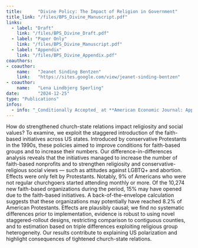 ```yaml
---
title:      "Divine Policy: The Impact of Religion in Government"
title_link: "/files/BPS_Divine_Manuscript.pdf"
links:
  - label: "Draft"
    link: "/files/BPS_Divine_Draft.pdf"
  - label: "Paper Only"
    link: "/files/BPS_Divine_Manuscript.pdf"
  - label: "Appendix"
    link: "/files/BPS_Divine_Appendix.pdf"
coauthors:
- coauthor: 
    name:   "Jeanet Sinding Bentzen"
    link:   "https://sites.google.com/view/jeanet-sinding-bentzen"
- coauthor: 
    name:   "Lena Lindbjerg Sperling"
date:       "2024-12-25"
type: "Publications"
infos:
  - info: "_Conditionally Accepted_ at **American Economic Journal: Applied Economics**."
---
```


How do strengthened church-state relations impact religiosity and social values? To examine, we exploit the staggered introduction of the faith-based initiatives across US states. Introduced by conservative Protestants in the 1990s, these policies aimed to improve conditions for faith-based groups and to increase their numbers. Our difference-in-differences analysis reveals that the initiatives managed to increase the number of faith-based nonprofits and to strengthen religiosity and conservative-religious social views — such as attitudes against LGBTQ+ and abortion. Effects were only felt by Protestants. Notably, 9% of Americans who were not regular churchgoers started attending monthly or more. Of the 10,274 new faith-based organizations during the period, 15% may have opened due to the faith-based initiatives. A back-of-the-envelope calculation suggests that these organizations may potentially have reached 8.2% of American Protestants. Effects are plausibly causal; we find no systematic differences prior to implementation, evidence is robust to using novel staggered-rollout designs, restricting comparison to contiguous counties, and to estimation based on triple differences exploiting religious group heterogeneity. Our results contribute to explaining US polarization and highlight consequences of tightened church-state relations.

